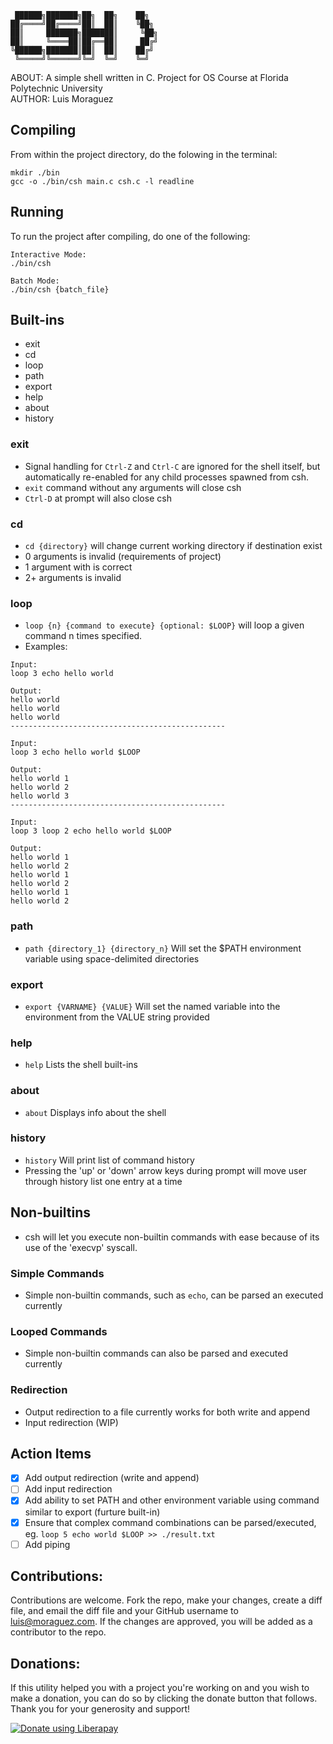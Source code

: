      ██████╗███████╗██╗  ██╗    ██╗  
    ██╔════╝██╔════╝██║  ██║    ╚██╗  
    ██║     ███████╗███████║     ╚██╗  
    ██║     ╚════██║██╔══██║     ██╔╝  
    ╚██████╗███████║██║  ██║    ██╔╝  
     ╚═════╝╚══════╝╚═╝  ╚═╝    ╚═╝  

ABOUT: A simple shell written in C. Project for OS Course at Florida Polytechnic University  
AUTHOR: Luis Moraguez

## Compiling
From within the project directory, do the folowing in the terminal:
```shell
mkdir ./bin
gcc -o ./bin/csh main.c csh.c -l readline
```
## Running
To run the project after compiling, do one of the following:
```
Interactive Mode:
./bin/csh

Batch Mode:
./bin/csh {batch_file}
```

## Built-ins
 - exit
 - cd
 - loop
 - path
 - export
 - help
 - about
 - history

 ### exit
   - Signal handling for `Ctrl-Z` and `Ctrl-C` are ignored for the shell itself, but automatically re-enabled for any child processes spawned from csh.
   - `exit` command without any arguments will close csh
   - `Ctrl-D` at prompt will also close csh

 ### cd
   - `cd {directory}` will change current working directory if destination exist
   - 0 arguments is invalid (requirements of project)
   - 1 argument with is correct
   - 2+ arguments is invalid

 ### loop
   - `loop {n} {command to execute} {optional: $LOOP}` will loop a given command n times specified.
   - Examples:
 ```
 Input:
 loop 3 echo hello world

 Output:
 hello world
 hello world
 hello world
 ------------------------------------------------

 Input:
 loop 3 echo hello world $LOOP

 Output:
 hello world 1
 hello world 2
 hello world 3
 ------------------------------------------------

 Input:
 loop 3 loop 2 echo hello world $LOOP

 Output:
 hello world 1
 hello world 2
 hello world 1
 hello world 2
 hello world 1
 hello world 2
 ```

 ### path
   - `path {directory_1} {directory_n}` Will set the $PATH environment variable using space-delimited directories

 ### export
   - `export {VARNAME} {VALUE}` Will set the named variable into the environment from the VALUE string provided

 ### help
   - `help` Lists the shell built-ins

 ### about
   - `about` Displays info about the shell

 ### history
   - `history` Will print list of command history
   - Pressing the 'up' or 'down' arrow keys during prompt will move user through history list one entry at a time

## Non-builtins
 - csh will let you execute non-builtin commands with ease because of its use of the 'execvp' syscall.

 ### Simple Commands
   - Simple non-builtin commands, such as `echo`, can be parsed an executed currently
 ### Looped Commands
   - Simple non-builtin commands can also be parsed and executed currently
 ### Redirection
   - Output redirection to a file currently works for both write and append
   - Input redirection (WIP)

## Action Items
 - [x] Add output redirection (write and append)
 - [ ] Add input redirection
 - [x] Add ability to set PATH and other environment variable using command similar to export (furture built-in)
 - [x] Ensure that complex command combinations can be parsed/executed, eg. `loop 5 echo world $LOOP >> ./result.txt`
 - [ ] Add piping

## Contributions:
Contributions are welcome. Fork the repo, make your changes, create a diff file, and email the diff file and your GitHub username to luis@moraguez.com. If the changes are approved, you will be added as a contributor to the repo.

## Donations:
If this utility helped you with a project you're working on and you wish to make a donation, you can do so by clicking the donate button that follows. Thank you for your generosity and support!

<noscript><a href="https://liberapay.com/z3d6380/donate"><img alt="Donate using Liberapay" src="https://liberapay.com/assets/widgets/donate.svg"></a></noscript>
